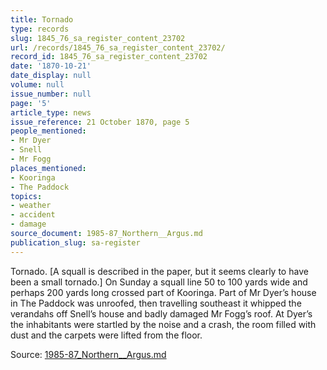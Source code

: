 ```yaml
---
title: Tornado
type: records
slug: 1845_76_sa_register_content_23702
url: /records/1845_76_sa_register_content_23702/
record_id: 1845_76_sa_register_content_23702
date: '1870-10-21'
date_display: null
volume: null
issue_number: null
page: '5'
article_type: news
issue_reference: 21 October 1870, page 5
people_mentioned:
- Mr Dyer
- Snell
- Mr Fogg
places_mentioned:
- Kooringa
- The Paddock
topics:
- weather
- accident
- damage
source_document: 1985-87_Northern__Argus.md
publication_slug: sa-register
---
```


Tornado.  [A squall is described in the paper, but it seems clearly to have been a small tornado.]  On Sunday a squall line 50 to 100 yards wide and perhaps 200 yards long crossed part of Kooringa.  Part of Mr Dyer’s house in The Paddock was unroofed, then travelling southeast it whipped the verandahs off Snell’s house and badly damaged Mr Fogg’s roof.  At Dyer’s the inhabitants were startled by the noise and a crash, the room filled with dust and the carpets were lifted from the floor.

Source: [1985-87_Northern__Argus.md](/downloads/markdown/1985-87_Northern__Argus.md)
